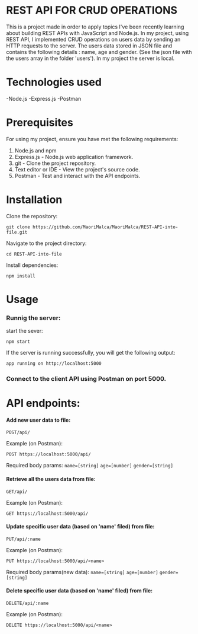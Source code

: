 # REST API FOR CRUD OPERATIONS

This is a project made in order to apply topics I've been recently learning about building REST APIs with JavaScript and Node.js.
In my project, using REST API, I implemented CRUD operations on users data by sending an HTTP requests to the server.
The users data stored in JSON file and contains the following details : name, age and gender. (See the json file with the users array in the folder 'users').
In my project the server is local.


# Technologies used

-Node.js
-Express.js
-Postman


# Prerequisites

For using my project, ensure you have met the following requirements:

1. Node.js and npm 
2. Express.js - Node.js web application framework.
3. git - Clone the project repository.
4. Text editor or IDE - View the project's source code. 
5. Postman - Test and interact with the API endpoints.


# Installation

Clone the repository:
```
git clone https://github.com/MaoriMalca/MaoriMalca/REST-API-into-file.git
```
Navigate to the project directory:
```
cd REST-API-into-file
```
Install dependencies:
```
npm install
```


# Usage

### Runnig the server:

start the sever:
```
npm start
```
If the server is running successfully, you will get the following output:

```bash
app running on http://localhost:5000
``````

### Connect to the client API using Postman on port 5000.


# API endpoints:

#### Add new user data to file:

```POST/api/ ```
		
Example (on Postman):	
```
POST https://localhost:5000/api/
```
Required body params: 
 `name=[string]`
 `age=[number]`
 `gender=[string]`


#### Retrieve all the users data from file:

```GET/api/ ```
		
Example (on Postman):	
```
GET https://localhost:5000/api/
```

#### Update specific user data (based on 'name' filed) from file:

```PUT/api/:name ```
		
Example (on Postman):	
```
PUT https://localhost:5000/api/<name>
```
Required body params(new data): 
 `name=[string]`
 `age=[number]`
 `gender=[string]`

 
#### Delete specific user data (based on 'name' filed) from file:

```DELETE/api/:name ```
		
Example (on Postman):	
```
DELETE https://localhost:5000/api/<name>
```







